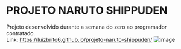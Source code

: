 # PROJETO NARUTO SHIPPUDEN
Projeto desenvolvido durante a semana do zero ao programador contratado. 
<br>
Link: https://luizbrito6.github.io/projeto-naruto-shippuden/
![image](https://user-images.githubusercontent.com/112624030/222240005-219433e2-5960-48f9-8c4c-72b044b6eb06.png)

